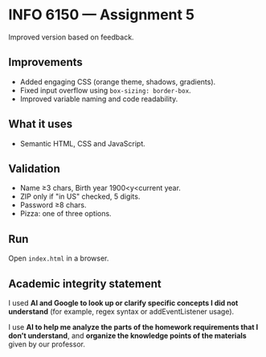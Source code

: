 # INFO 6150 — Assignment 5
Improved version based on feedback.

## Improvements
- Added engaging CSS (orange theme, shadows, gradients).
- Fixed input overflow using `box-sizing: border-box`.
- Improved variable naming and code readability.
  
## What it uses
- Semantic HTML, CSS and JavaScript.

## Validation
- Name ≥3 chars, Birth year 1900<y<current year.
- ZIP only if "in US" checked, 5 digits.
- Password ≥8 chars.
- Pizza: one of three options.

## Run
Open `index.html` in a browser.

## Academic integrity statement
I used **AI and Google to look up or clarify specific concepts I did not understand** (for example, regex syntax or addEventListener usage).

I use **AI to help me analyze the parts of the homework requirements that I don’t understand**, and **organize the knowledge points of the materials** given by our professor.

